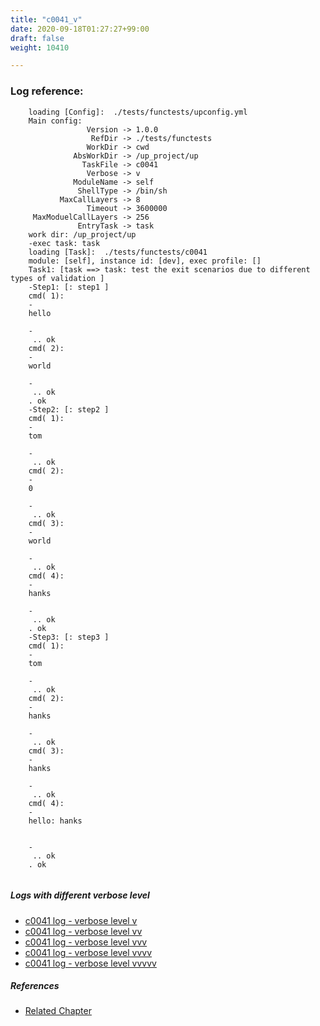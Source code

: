 ```yaml
---
title: "c0041_v"
date: 2020-09-18T01:27:27+99:00
draft: false
weight: 10410

---
```


### Log reference: <no value>

```
    loading [Config]:  ./tests/functests/upconfig.yml
    Main config:
                 Version -> 1.0.0
                  RefDir -> ./tests/functests
                 WorkDir -> cwd
              AbsWorkDir -> /up_project/up
                TaskFile -> c0041
                 Verbose -> v
              ModuleName -> self
               ShellType -> /bin/sh
           MaxCallLayers -> 8
                 Timeout -> 3600000
     MaxModuelCallLayers -> 256
               EntryTask -> task
    work dir: /up_project/up
    -exec task: task
    loading [Task]:  ./tests/functests/c0041
    module: [self], instance id: [dev], exec profile: []
    Task1: [task ==> task: test the exit scenarios due to different types of validation ]
    -Step1: [: step1 ]
    cmd( 1):
    -
    hello
    
    -
     .. ok
    cmd( 2):
    -
    world
    
    -
     .. ok
    . ok
    -Step2: [: step2 ]
    cmd( 1):
    -
    tom
    
    -
     .. ok
    cmd( 2):
    -
    0
    
    -
     .. ok
    cmd( 3):
    -
    world
    
    -
     .. ok
    cmd( 4):
    -
    hanks
    
    -
     .. ok
    . ok
    -Step3: [: step3 ]
    cmd( 1):
    -
    tom
    
    -
     .. ok
    cmd( 2):
    -
    hanks
    
    -
     .. ok
    cmd( 3):
    -
    hanks
    
    -
     .. ok
    cmd( 4):
    -
    hello: hanks
    
    
    -
     .. ok
    . ok
    
```

##### Logs with different verbose level
* [c0041 log - verbose level v](../../logs/c0041_v)
* [c0041 log - verbose level vv](../../logs/c0041_vv)
* [c0041 log - verbose level vvv](../../logs/c0041_vvv)
* [c0041 log - verbose level vvvv](../../logs/c0041_vvvv)
* [c0041 log - verbose level vvvvv](../../logs/c0041_vvvvv)

##### References
* [Related Chapter](../../shell-func/c0041)
